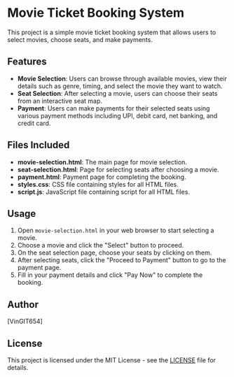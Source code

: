 # Movie Ticket Booking System

This project is a simple movie ticket booking system that allows users to select movies, choose seats, and make payments.

## Features

- **Movie Selection**: Users can browse through available movies, view their details such as genre, timing, and select the movie they want to watch.
- **Seat Selection**: After selecting a movie, users can choose their seats from an interactive seat map.
- **Payment**: Users can make payments for their selected seats using various payment methods including UPI, debit card, net banking, and credit card.

## Files Included

- **movie-selection.html**: The main page for movie selection.
- **seat-selection.html**: Page for selecting seats after choosing a movie.
- **payment.html**: Payment page for completing the booking.
- **styles.css**: CSS file containing styles for all HTML files.
- **script.js**: JavaScript file containing script for all HTML files.

## Usage

1. Open `movie-selection.html` in your web browser to start selecting a movie.
2. Choose a movie and click the "Select" button to proceed.
3. On the seat selection page, choose your seats by clicking on them.
4. After selecting seats, click the "Proceed to Payment" button to go to the payment page.
5. Fill in your payment details and click "Pay Now" to complete the booking.

## Author

[VinGIT654]

## License

This project is licensed under the MIT License - see the [LICENSE](LICENSE) file for details.
